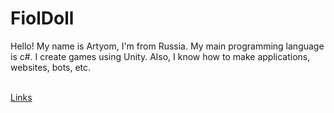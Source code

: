 <h1>FiolDoll</h1>
<p>Hello! My name is Artyom, I'm from Russia. My main programming language is c#. I create games using Unity. Also, I know how to make applications, websites, bots, etc.</p>
<br>
<a href="[https://fiolldoll.github.io/](https://linktr.ee/FiolDoll)">Links</a>


